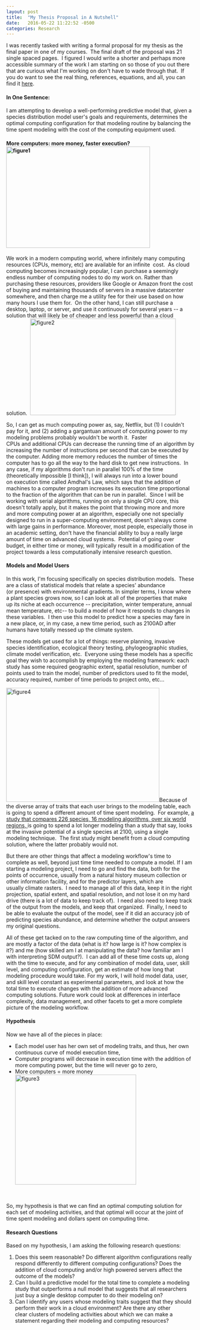 ```yaml
---
layout: post
title:  "My Thesis Proposal in A Nutshell"
date:   2016-05-22 11:22:52 -0500
categories: Research
---
```

I was recently tasked with writing a formal proposal for my thesis as the final paper in one of my courses.  The final draft of the proposal was 21 single spaced pages.  I figured I would write a shorter and perhaps more accessible summary of the work I am starting on so those of you out there that are curious what I'm working on don't have to wade through that.  If you do want to see the real thing, references, equations, and all, you can find it <a href="http://scottsfarley.com/assets/Farley_Thesis_Proposal_final.pdf">here</a>.
<h4>In One Sentence:</h4>
I am attempting to develop a well-performing predictive model that, given a species distribution model user's goals and requirements, determines the optimal computing configuration for that modeling routine by balancing the time spent modeling with the cost of the computing equipment used.
<h4>More computers: more money, faster execution?<a href="http://www.scottsfarley.com/blog/blog_img/figure1.png"><img class="alignright wp-image-19 " src="http://www.scottsfarley.com/blog/blog_img/figure1.png" alt="figure1" width="385" height="271" /></a></h4>
We work in a modern computing world, where infinitely many computing resources (CPUs, memory, etc) are available for an infinite  cost.  As cloud computing becomes increasingly popular, I can purchase a seemingly endless number of computing nodes to do my work on. Rather than purchasing these resources, providers like Google or Amazon front the cost of buying and maintaining thousands of servers in a massive datacenter somewhere, and then charge me a utility fee for their use based on how many hours I use them for.  On the other hand, I can still purchase a desktop, laptop, or server, and use it continuously for several years -- a solution that will likely be of cheaper and less powerful than a cloud solution.  <a href="http://www.scottsfarley.com/blog/blog_img/figure2.png"><img class="alignright wp-image-20 " src="http://www.scottsfarley.com/blog/blog_img/figure2.png" alt="figure2" width="390" height="258" /></a>

So, I can get as much computing power as, say, Netflix, but (1) I couldn't pay for it, and (2) adding a gargantuan amount of computing power to my modeling problems probably wouldn't be worth it.  Faster CPUs and additional CPUs can decrease the running time of an algorithm by increasing the number of instructions per second that can be executed by the computer. Adding more memory reduces the number of times the computer has to go all the way to the hard disk to get new instructions.  In any case, if my algorithms don't run in parallel 100% of the time (theoretically impossible [I think]), I will always run into a lower bound on execution time called Amdhal's Law, which says that the addition of machines to a computer program increases its execution time proportional to the fraction of the algorithm that can be run in parallel.  Since I will be working with serial algorithms, running on only a single CPU core, this doesn't totally apply, but it makes the point that throwing more and more and more computing power at an algorithm, especially one not specially designed to run in a super-computing environment, doesn't always come with large gains in performance. Moreover, most people, especially those in an academic setting, don't have the financial ability to buy a really large amount of time on advanced cloud systems.  Potential of going over budget, in either time or money, will typically result in a modification of the project towards a less computationally intensive research question.
<h4>Models and Model Users</h4>
In this work, I'm focusing specifically on species distribution models.  These are a class of statistical models that relate a species' abundance (or presence) with environmental gradients. In simpler terms, I know where a plant species grows now, so I can look at all of the properties that make up its niche at each occurrence -- precipitation, winter temperature, annual mean temperature, etc-- to build a model of how it responds to changes in these variables.  I then use this model to predict how a species may fare in a new place, or, in my case, a new time period, such as 2100AD after humans have totally messed up the climate system.

These models get used for a lot of things: reserve planning, invasive species identification, ecological theory testing, phylogeographic studies, climate model verification, etc.  Everyone using these models has a specific goal they wish to accomplish by employing the modeling framework: each study has some required geographic extent, spatial resolution, number of points used to train the model, number of predictors used to fit the model, accuracy required, number of time periods to project onto, etc...

<a href="http://www.scottsfarley.com/blog/blog_img/figure4.png"><img class="alignright wp-image-22 " src="http://www.scottsfarley.com/blog/blog_img/figure4.png" alt="figure4" width="410" height="305" /></a>Because of the diverse array of traits that each user brings to the modeling table, each is going to spend a different amount of time spent modeling.  For example, <a href="http://onlinelibrary.wiley.com/doi/10.1111/j.2006.0906-7590.04596.x/abstract">a study that compares 226 species, 16 modeling algorithms, over six world regions, </a>is going to spend a lot longer modeling than a study that say, looks at the invasive potential of a single species at 2100, using a single modeling technique.  The first study might benefit from a cloud computing solution, where the latter probably would not.

But there are other things that affect a modeling workflow's time to complete as well, beyond just time time needed to compute a model. If I am starting a modeling project, I need to go and find the data, both for the points of occurrence, usually from a natural history museum collection or other information facility, and for the predictor layers, which are usually climate rasters.  I need to manage all of this data, keep it in the right projection, spatial extent, and spatial resolution, and not lose it on my hard drive (there is a lot of data to keep track of).  I need also need to keep track of the output from the models, and keep that organized.  Finally, I need to be able to evaluate the output of the model, see if it did an accuracy job of predicting species abundance, and determine whether the output answers my original questions.

All of these get tacked on to the raw computing time of the algorithm, and are mostly a factor of the data (what is it? how large is it? how complex is it?) and me (how skilled am I at manipulating the data? how familiar am I with interpreting SDM output?).  I can add all of these time costs up, along with the time to execute, and for any combination of model data, user, skill level, and computing configuration, get an estimate of how long that modeling procedure would take. For my work, I will hold model data, user, and skill level constant as experimental parameters, and look at how the total time to execute changes with the addition of more advanced computing solutions. Future work could look at differences in interface complexity, data management, and other facets to get a more complete picture of the modeling workflow.
<h4>Hypothesis</h4>
Now we have all of the pieces in place:
<ul>
 	<li>Each model user has her own set of modeling traits, and thus, her own continuous curve of model execution time,</li>
 	<li>Computer programs will decrease in execution time with the addition of more computing power, but the time will never go to zero,</li>
 	<li>More computers = more money<a href="http://www.scottsfarley.com/blog/blog_img/figure3.png"><img class="alignright wp-image-21 " src="http://www.scottsfarley.com/blog/blog_img/figure3.png" alt="figure3" width="324" height="294" /></a></li>
</ul>
&nbsp;

So, my hypothesis is that we can find an optimal computing solution for each set of modeling activities, and that optimal will occur at the joint of time spent modeling and dollars spent on computing time.
<h4>Research Questions</h4>
Based on my hypothesis, I am asking the following research questions:
<ol>
 	<li>Does this seem reasonable? Do different algorithm configurations really respond differently to different computing configurations? Does the addition of cloud computing and/or high powered servers affect the outcome of the models?</li>
 	<li>Can I build a predictive model for the total time to complete a modeling study that outperforms a null model that suggests that all researchers just buy a single desktop computer to do their modeling on?</li>
 	<li>Can I identify any users whose modeling traits suggest that they should perform their work in a cloud environment? Are there any other clear clusters of modeling activities about which we can make a statement regarding their modeling and computing resources?</li>
</ol>
&nbsp;

&nbsp;
